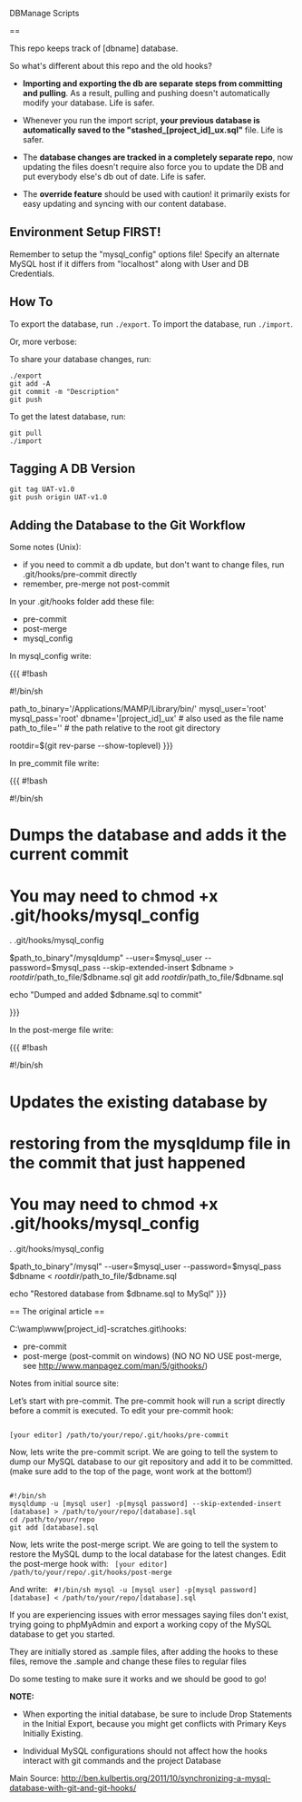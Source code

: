 DBManage Scripts

==

This repo keeps track of [dbname] database.

So what's different about this repo and the old hooks?

- **Importing and exporting the db are separate steps from committing and pulling**. As a result, pulling and pushing doesn't automatically modify your database. Life is safer.
- Whenever you run the import script, **your previous database is automatically saved to the "stashed_[project_id]_ux.sql"** file. Life is safer.

- The **database changes are tracked in a completely separate repo**, now updating the files doesn't require also force you to update the DB and put everybody else's db out of date. Life is safer.
- The **override feature** should be used with caution! it primarily exists for easy updating and syncing with our content database.


Environment Setup FIRST!
--
Remember to setup the "mysql_config" options file! Specify an alternate MySQL host if it differs from "localhost" along with User and DB Credentials.


How To
--

To export the database, run `./export`. To import the database, run `./import`.

Or, more verbose:

To share your database changes, run:

    ./export
    git add -A
    git commit -m "Description"
    git push


To get the latest database, run:

    git pull
    ./import


Tagging A DB Version
--
    git tag UAT-v1.0
    git push origin UAT-v1.0


Adding the Database to the Git Workflow
--

Some notes (Unix):

* if you need to commit a db update, but don't want to change files, run .git/hooks/pre-commit directly
* remember, pre-merge not post-commit

In your .git/hooks folder add these file:

* pre-commit
* post-merge
* mysql_config

In mysql_config write:

{{{
#!bash

#!/bin/sh

path_to_binary='/Applications/MAMP/Library/bin/'
mysql_user='root'
mysql_pass='root'
dbname='[project_id]_ux' # also used as the file name
path_to_file='' # the path relative to the root git directory

rootdir=$(git rev-parse --show-toplevel)
}}}

In pre_commit file write:

{{{
#!bash

#!/bin/sh
# 
# Dumps the database and adds it the current commit
# You may need to chmod +x .git/hooks/mysql_config

. .git/hooks/mysql_config

$path_to_binary"/mysqldump" --user=$mysql_user --password=$mysql_pass --skip-extended-insert $dbname > $rootdir/$path_to_file/$dbname.sql
git add $rootdir/$path_to_file/$dbname.sql

echo "Dumped and added $dbname.sql to commit"

}}}


In the post-merge file write:

{{{
#!bash

#!/bin/sh
# 
# Updates the existing database by 
# restoring from the mysqldump file in the commit that just happened
# 
# You may need to chmod +x .git/hooks/mysql_config

. .git/hooks/mysql_config

$path_to_binary"/mysql" --user=$mysql_user --password=$mysql_pass $dbname  < $rootdir/$path_to_file/$dbname.sql

echo "Restored database from $dbname.sql to MySql"
}}}


== The original article ==

C:\wamp\www\[project_id]-scratches\.git\hooks:
- pre-commit
- post-merge (post-commit on windows) (NO NO NO USE post-merge, see http://www.manpagez.com/man/5/githooks/)

Notes from initial source site:

Let’s start with pre-commit. The pre-commit hook will run a script directly before a commit is executed. To edit your pre-commit hook:

<code>
[your editor] /path/to/your/repo/.git/hooks/pre-commit
</code>

Now, lets write the pre-commit script. We are going to tell the system to dump our MySQL database to our git repository and add it to be committed.
(make sure add to the top of the page, wont work at the bottom!)

<code>
#!/bin/sh
mysqldump -u [mysql user] -p[mysql password] --skip-extended-insert [database] > /path/to/your/repo/[database].sql
cd /path/to/your/repo
git add [database].sql
</code>

Now, lets write the post-merge script. We are going to tell the system to restore the MySQL dump to the local database for the latest changes. Edit the post-merge hook with:
<code>
[your editor] /path/to/your/repo/.git/hooks/post-merge
</code>

And write:
<code>
#!/bin/sh
mysql -u [mysql user] -p[mysql password] [database] < /path/to/your/repo/[database].sql
</code>

If you are experiencing issues with error messages saying files don't exist, trying going to phpMyAdmin and export a working copy of the MySQL database to get you started.


They are initially stored as .sample files, after adding the hooks to these files, remove the .sample and change these files to regular files

Do some testing to make sure it works and we should be good to go!


**NOTE:**

- When exporting the initial database, be sure to include Drop Statements in the Initial Export, because you might get conflicts with Primary Keys Initially Existing.

- Individual MySQL configurations should not affect how the hooks interact with git commands and the project Database


Main Source: http://ben.kulbertis.org/2011/10/synchronizing-a-mysql-database-with-git-and-git-hooks/

